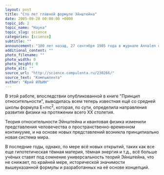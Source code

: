 ```yaml
---
layout: post
title: "Сто лет главной формуле Эйнштейна"
date: 2005-09-28 00:00:00 +0000
topic_id: 2
topic_name: "Наука"
topic_slug: science
categories: [science]
subtitle: ""
announcement: "100 лет назад, 27 сентября 1905 года в журнале Annalen der Physik появилась статья Альберта Эйнштейна о зависимости инерции тела от его энергии."
additional_content: ""
photo_filename: ""
photo_width: 0
photo_height: 0
photo_alt: ""
source_url: "http://science.compulenta.ru/230266/"
source_text: "Компьюлента"
author: "Юрий ИЛЬИН"
---
```

В этой работе, впоследствии опубликованной в книге "Принцип относительности", выводилась всем теперь известная ещё со средней школы формула E=mc<sup>2</sup>, которая, по сути, определила направления развития физики на протяжении всего ХХ столетия.

Теория относительности Эйнштейна и квантовая физика изменили представления человечества о пространственно-временном континууме, и на основе новых представлений возникла принципиально новая система мира.

В последние годы, однако, по мере всё новых открытий, таких как все еще гипотетическая тёмная материя, тёмная энергия и т.д., всё больше учёных ставят под сомнение универсальность теорий Эйнштейна, что не снижает, по крайней мере, исторической значимости вышеуказанной формулы и разработанных на её основе концепций.
